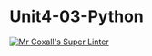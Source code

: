 # Unit4-03-Python
[![Mr Coxall's Super Linter](https://github.com/ICS3U-C-Programming-LukeD/Unit4-03-Python/workflows/Mr%20Coxall's%20Super%20Linter/badge.svg)](https://github.com/ICS3U-C-Programming-LukeD/Unit4-03-Python/actions/)
